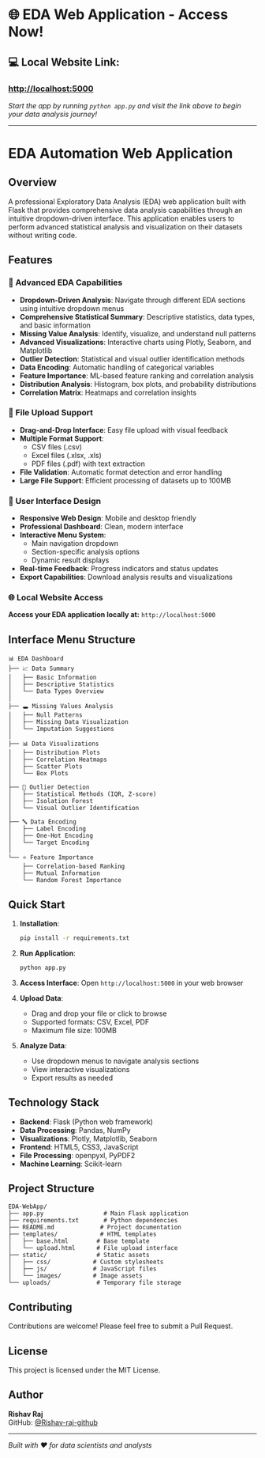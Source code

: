 # 🌐 **EDA Web Application - Access Now!**

## **💻 Local Website Link:** 
### **[http://localhost:5000](http://localhost:5000)**

*Start the app by running `python app.py` and visit the link above to begin your data analysis journey!*

---

# EDA Automation Web Application

## Overview
A professional Exploratory Data Analysis (EDA) web application built with Flask that provides comprehensive data analysis capabilities through an intuitive dropdown-driven interface. This application enables users to perform advanced statistical analysis and visualization on their datasets without writing code.

## Features

### 🚀 Advanced EDA Capabilities
- **Dropdown-Driven Analysis**: Navigate through different EDA sections using intuitive dropdown menus
- **Comprehensive Statistical Summary**: Descriptive statistics, data types, and basic information
- **Missing Value Analysis**: Identify, visualize, and understand null patterns
- **Advanced Visualizations**: Interactive charts using Plotly, Seaborn, and Matplotlib
- **Outlier Detection**: Statistical and visual outlier identification methods
- **Data Encoding**: Automatic handling of categorical variables
- **Feature Importance**: ML-based feature ranking and correlation analysis
- **Distribution Analysis**: Histogram, box plots, and probability distributions
- **Correlation Matrix**: Heatmaps and correlation insights

### 📁 File Upload Support
- **Drag-and-Drop Interface**: Easy file upload with visual feedback
- **Multiple Format Support**:
  - CSV files (.csv)
  - Excel files (.xlsx, .xls)
  - PDF files (.pdf) with text extraction
- **File Validation**: Automatic format detection and error handling
- **Large File Support**: Efficient processing of datasets up to 100MB

### 🎨 User Interface Design
- **Responsive Web Design**: Mobile and desktop friendly
- **Professional Dashboard**: Clean, modern interface
- **Interactive Menu System**: 
  - Main navigation dropdown
  - Section-specific analysis options
  - Dynamic result displays
- **Real-time Feedback**: Progress indicators and status updates
- **Export Capabilities**: Download analysis results and visualizations

### 🌐 Local Website Access
**Access your EDA application locally at:** `http://localhost:5000`

## Interface Menu Structure

```
📊 EDA Dashboard
├── 📈 Data Summary
│   ├── Basic Information
│   ├── Descriptive Statistics
│   └── Data Types Overview
│
├── 🕳️ Missing Values Analysis
│   ├── Null Patterns
│   ├── Missing Data Visualization
│   └── Imputation Suggestions
│
├── 📊 Data Visualizations
│   ├── Distribution Plots
│   ├── Correlation Heatmaps
│   ├── Scatter Plots
│   └── Box Plots
│
├── 🎯 Outlier Detection
│   ├── Statistical Methods (IQR, Z-score)
│   ├── Isolation Forest
│   └── Visual Outlier Identification
│
├── 🔤 Data Encoding
│   ├── Label Encoding
│   ├── One-Hot Encoding
│   └── Target Encoding
│
└── ⭐ Feature Importance
    ├── Correlation-based Ranking
    ├── Mutual Information
    └── Random Forest Importance
```

## Quick Start

1. **Installation**:
   ```bash
   pip install -r requirements.txt
   ```

2. **Run Application**:
   ```bash
   python app.py
   ```

3. **Access Interface**:
   Open `http://localhost:5000` in your web browser

4. **Upload Data**:
   - Drag and drop your file or click to browse
   - Supported formats: CSV, Excel, PDF
   - Maximum file size: 100MB

5. **Analyze Data**:
   - Use dropdown menus to navigate analysis sections
   - View interactive visualizations
   - Export results as needed

## Technology Stack

- **Backend**: Flask (Python web framework)
- **Data Processing**: Pandas, NumPy
- **Visualizations**: Plotly, Matplotlib, Seaborn
- **Frontend**: HTML5, CSS3, JavaScript
- **File Processing**: openpyxl, PyPDF2
- **Machine Learning**: Scikit-learn

## Project Structure

```
EDA-WebApp/
├── app.py                 # Main Flask application
├── requirements.txt       # Python dependencies
├── README.md             # Project documentation
├── templates/            # HTML templates
│   ├── base.html        # Base template
│   └── upload.html      # File upload interface
├── static/              # Static assets
│   ├── css/            # Custom stylesheets
│   ├── js/             # JavaScript files
│   └── images/         # Image assets
└── uploads/             # Temporary file storage
```

## Contributing

Contributions are welcome! Please feel free to submit a Pull Request.

## License

This project is licensed under the MIT License.

## Author

**Rishav Raj**  
GitHub: [@Rishav-raj-github](https://github.com/Rishav-raj-github)

---

*Built with ❤️ for data scientists and analysts*

